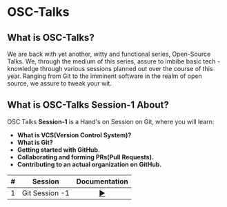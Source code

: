 # OSC-Talks
## What is OSC-Talks?

We are back with yet another, witty and functional series, Open-Source Talks. We, through the medium of this series, assure to imbibe basic tech - knowledge through various sessions planned out over the course of this year. Ranging from Git to the imminent software in the realm of open source, we assure to tweak your wit.

## What is OSC-Talks Session-1 About?
OSC Talks **Session-1** is a Hand's on Session on Git, where you will learn:
- **What is VCS(Version Control System)?**
- **What is Git?**
- **Getting started with GitHub.**
- **Collaborating and forming PRs(Pull Requests).**
- **Contributing to an actual organization on GitHub.**

| # | Session | Documentation |
|:-----:| :-----: | :-----------: |
| 1 | Git Session -1 | [:arrow_forward:](https://github.com/Open-Source-Community-VIT-AP/OSC-Talks/blob/main/OSC-Talks-Session-1/README.md#git-session-1) |

